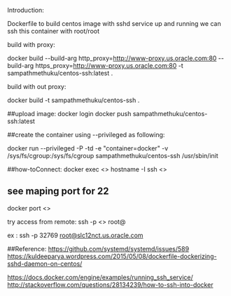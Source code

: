 Introduction:

Dockerfile to build centos image with sshd service up and running we can ssh this container with root/root





build with proxy:

docker build  --build-arg http_proxy=http://www-proxy.us.oracle.com:80 --build-arg https_proxy=http://www-proxy.us.oracle.com:80 -t sampathmethuku/centos-ssh:latest .

build with out proxy: 

docker build  -t sampathmethuku/centos-ssh .



##upload image:
docker login
docker push sampathmethuku/centos-ssh:latest




##create the container using --privileged as following:

docker run --privileged  -P -td -e "container=docker"  -v /sys/fs/cgroup:/sys/fs/cgroup  sampathmethuku/centos-ssh  /usr/sbin/init


##how-toConnect:
docker exec <<container-id>> hostname -I 
ssh <<ip>>


## see maping port for 22

docker port <<container-id>>

try access from remote:
ssh -p <<maping-port>> root@<docker-host>

ex : ssh -p 32769 root@slc12nct.us.oracle.com



##Reference:
https://github.com/systemd/systemd/issues/589
https://kuldeeparya.wordpress.com/2015/05/08/dockerfile-dockerizing-sshd-daemon-on-centos/

https://docs.docker.com/engine/examples/running_ssh_service/
http://stackoverflow.com/questions/28134239/how-to-ssh-into-docker



